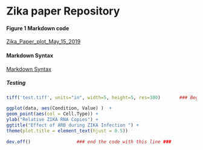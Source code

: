 # Zika paper Repository
#### Figure 1 Markdown code
[Zika_Paper_plot_May_15_2019](http://prfw.github.io/zika/Zika_Paper_plot_May_15_2019.html)




#### Markdown Syntax
[Markdown Syntax](https://guides.github.com/features/mastering-markdown/)



##### Testing
```r
tiff('test.tiff', units="in", width=5, height=5, res=300)       ### Beginning of the code ###

ggplot(data, aes(Condition, Value) )  + 
geom_point(aes(col = Cell.Type)) + 
ylab("Relative ZIKA RNA Copies") + 
ggtitle("Effect of ARB during ZIKA Infection ") + 
theme(plot.title = element_text(hjust = 0.5))           

dev.off()                 ### end the code with this line ###    


```
